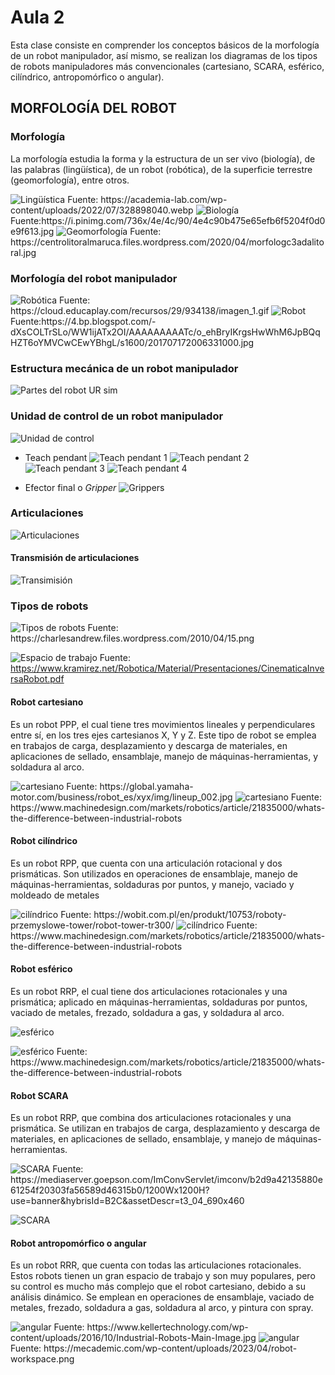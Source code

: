 <h1>Aula 2</h1>

Esta clase consiste en comprender los conceptos básicos de la morfología de un robot manipulador, así mismo, se realizan los diagramas de los tipos de robots manipuladores más convencionales (cartesiano, SCARA, esférico, cilíndrico, antropomórfico o angular).

<h2>MORFOLOGÍA DEL ROBOT</h2>

<h3>Morfología</h3>

La morfología estudia la forma y la estructura de un ser vivo (biología), de las palabras (lingüística), de un robot (robótica), de la superficie terrestre (geomorfología), entre otros.

<img src="https://academia-lab.com/wp-content/uploads/2022/07/328898040.webp" alt="Lingüística" caption="Hola"/>
Fuente: https://academia-lab.com/wp-content/uploads/2022/07/328898040.webp

<img src="https://i.pinimg.com/736x/4e/4c/90/4e4c90b475e65efb6f5204f0d0e9f613.jpg" alt="Biología" caption="Hola"/>
Fuente:https://i.pinimg.com/736x/4e/4c/90/4e4c90b475e65efb6f5204f0d0e9f613.jpg

<img src="https://centrolitoralmaruca.files.wordpress.com/2020/04/morfologc3adalitoral.jpg" alt="Geomorfología" caption="Hola"/>
Fuente: https://centrolitoralmaruca.files.wordpress.com/2020/04/morfologc3adalitoral.jpg

<h3>Morfología del robot manipulador</h3>

<img src="https://cloud.educaplay.com/recursos/29/934138/imagen_1.gif" alt="Robótica" caption="Hola"/>
Fuente: https://cloud.educaplay.com/recursos/29/934138/imagen_1.gif

<img src="https://4.bp.blogspot.com/-dXsCOLTrSLo/WW1ijATx2OI/AAAAAAAAATc/o_ehBryIKrgsHwWhM6JpBQqHZT6oYMVCwCEwYBhgL/s1600/201707172006331000.jpg" alt="Robot" caption="Hola"/>
Fuente:https://4.bp.blogspot.com/-dXsCOLTrSLo/WW1ijATx2OI/AAAAAAAAATc/o_ehBryIKrgsHwWhM6JpBQqHZT6oYMVCwCEwYBhgL/s1600/201707172006331000.jpg

<h3>Estructura mecánica de un robot manipulador</h3>

![Partes del robot UR sim](image.png)

<h3>Unidad de control de un robot manipulador</h3>

![Unidad de control](image-1.png)

- Teach pendant
![Teach pendant 1](image-2.png)
![Teach pendant 2](image-3.png)
![Teach pendant 3](image-4.png)
![Teach pendant 4](image-5.png)

- Efector final o <i>Gripper</i>
![Grippers](image-6.png)

<h3>Articulaciones</h3>

![Articulaciones](image-7.png)

<h4>Transmisión de articulaciones</h4>

![Transimisión](image-8.png)

<h3>Tipos de robots</h3>

<img src="https://charlesandrew.files.wordpress.com/2010/04/15.png" alt="Tipos de robots" caption="Hola"/>
Fuente: https://charlesandrew.files.wordpress.com/2010/04/15.png

![Espacio de trabajo](image-9.png)
Fuente: https://www.kramirez.net/Robotica/Material/Presentaciones/CinematicaInversaRobot.pdf

<h4>Robot cartesiano</h4>

Es un robot PPP, el cual tiene tres movimientos lineales y perpendiculares entre sí, en los tres ejes cartesianos X, Y y Z. Este tipo de robot se emplea en trabajos de carga, desplazamiento y descarga de materiales, en aplicaciones de sellado, ensamblaje, manejo de máquinas-herramientas, y soldadura al arco.

<img src="https://global.yamaha-motor.com/business/robot_es/xyx/img/lineup_002.jpg" alt="cartesiano" caption="Hola"/>
Fuente: https://global.yamaha-motor.com/business/robot_es/xyx/img/lineup_002.jpg

<img src="https://img.machinedesign.com/files/base/ebm/machinedesign/image/2016/12/machinedesign_com_sites_machinedesign.com_files_uploads_2016_10_12_1216_MD_DiffBetw_Robots_F2.png?auto=format,compress&w=1050&h=590&cache=0.9190536351852236&fit=max" alt="cartesiano" caption="Hola"/>
Fuente: https://www.machinedesign.com/markets/robotics/article/21835000/whats-the-difference-between-industrial-robots

<h4>Robot cilíndrico</h4>

Es un robot RPP, que cuenta con una articulación rotacional y dos prismáticas. Son utilizados en operaciones de ensamblaje, manejo de máquinas-herramientas, soldaduras por puntos, y manejo, vaciado y moldeado de metales

<img src="https://wobit.com.pl/download/images/roboty-tower-75.jpg" alt="cilíndrico" caption="Hola"/>
Fuente: https://wobit.com.pl/en/produkt/10753/roboty-przemyslowe-tower/robot-tower-tr300/

<img src="https://img.machinedesign.com/files/base/ebm/machinedesign/image/2016/12/machinedesign_com_sites_machinedesign.com_files_uploads_2016_10_12_1216_MD_DiffBetw_Robots_F3.png?auto=format,compress&w=1050&h=590&cache=0.11233714324886068&fit=max" alt="cilíndrico" caption="Hola"/>
Fuente: https://www.machinedesign.com/markets/robotics/article/21835000/whats-the-difference-between-industrial-robots

<h4>Robot esférico</h4>

Es un robot RRP, el cual tiene dos articulaciones rotacionales y una prismática; aplicado en máquinas-herramientas, soldaduras por puntos, vaciado de metales, frezado, soldadura a gas, y soldadura al arco.

![esférico](image-10.png)

<img src="https://img.machinedesign.com/files/base/ebm/machinedesign/image/2016/12/machinedesign_com_sites_machinedesign.com_files_uploads_2016_10_12_1216_MD_DiffBetw_Robots_F4.png?auto=format,compress&w=1050&h=590&cache=0.35432247360695657&fit=max" alt="esférico" caption="Hola"/>
Fuente: https://www.machinedesign.com/markets/robotics/article/21835000/whats-the-difference-between-industrial-robots

<h4>Robot SCARA</h4>

Es un robot RRP, que combina dos articulaciones rotacionales y una prismática. Se utilizan en trabajos de carga, desplazamiento y descarga de materiales, en aplicaciones de sellado, ensamblaje, y manejo de máquinas-herramientas.  

<img src="https://mediaserver.goepson.com/ImConvServlet/imconv/b2d9a42135880e61254f20303fa56589d46315b0/1200Wx1200H?use=banner&hybrisId=B2C&assetDescr=t3_04_690x460" alt="SCARA" caption="Hola"/>
Fuente: https://mediaserver.goepson.com/ImConvServlet/imconv/b2d9a42135880e61254f20303fa56589d46315b0/1200Wx1200H?use=banner&hybrisId=B2C&assetDescr=t3_04_690x460

![SCARA](image-11.png)

<h4>Robot antropomórfico o angular</h4>

Es un robot RRR, que cuenta con todas las articulaciones rotacionales. Estos robots tienen un gran espacio de trabajo y son muy populares, pero su control es mucho más complejo que el robot cartesiano, debido a su análisis dinámico. Se emplean en operaciones de ensamblaje, vaciado de metales, frezado, soldadura a gas, soldadura al arco, y pintura con spray.

<img src="https://www.kellertechnology.com/wp-content/uploads/2016/10/Industrial-Robots-Main-Image.jpg" alt="angular" caption="Hola"/>
Fuente: https://www.kellertechnology.com/wp-content/uploads/2016/10/Industrial-Robots-Main-Image.jpg

<img src="https://mecademic.com/wp-content/uploads/2023/04/robot-workspace.png" alt="angular" caption="Hola"/>
Fuente: https://mecademic.com/wp-content/uploads/2023/04/robot-workspace.png